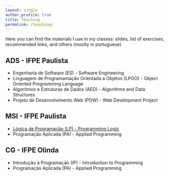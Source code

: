 ```yaml
---
layout: single
author_profile: true
title: Teaching
permalink: /teaching/
---
```


Here you can find the materials I use in my classes: slides, list of exercises, recommended links, and others (mostly in portuguese)

## ADS - IFPE Paulista

- Engenharia de Software (ES) - Software Engineering
- Linguagem de Programamação Orientada a Objetos (LPOO) - Object Oriented Programming Language
- Algoritmos e Estruturas de Dados (AED) - Algorithms and Data Structures
- Projeto de Desenvolvimento Web (PDW) - Web Development Project

## MSI - IFPE Paulista

- <a href="https://brunocartaxo.com/teaching/ifpe/paulista/msi/programming-logic" target="_blank">Lógica de Programação (LP) - Programming Logic</a>
- Programação Aplicada (PA) - Applied Programming

## CG - IFPE Olinda

- Introdução à Programação (IP) - Introduction to Programming
- Programação Aplicada (PA) - Applied Programming
